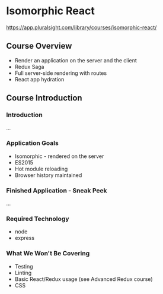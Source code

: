 # Isomorphic React
https://app.pluralsight.com/library/courses/isomorphic-react/

## Course Overview
- Render an application on the server and the client
- Redux Saga
- Full server-side rendering with routes
- React app hydration

## Course Introduction
### Introduction
...

### Application Goals
- Isomorphic - rendered on the server
- ES2015
- Hot module reloading
- Browser history maintained

### Finished Application - Sneak Peek
...

### Required Technology
- node
- express

### What We Won't Be Covering
- Testing
- Linting
- Basic React/Redux usage (see Advanced Redux course)
- CSS
